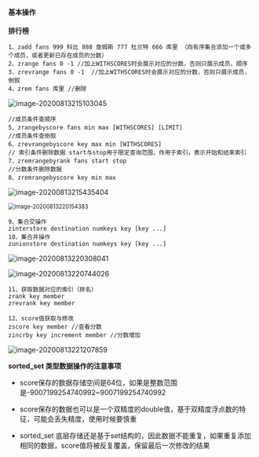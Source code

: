 #### 基本操作

**排行榜**

	1、zadd fans 999 科比 888 詹姆斯 777 杜兰特 666 库里 （向有序集合添加一个或多个成员，或者更新已存在成员的分数）
	2、zrange fans 0 -1 //加上WITHSCORES时会展示对应的分数，否则只展示成员，顺序
	3、zrevrange fans 0 -1  //加上WITHSCORES时会展示对应的分数，否则只展示成员，倒叙
	4、zrem fans 库里 //删除
![image-20200813215103045](C:\Users\星星\AppData\Roaming\Typora\typora-user-images\image-20200813215103045.png)

	//成员条件查顺序
	5、zrangebyscore fans min max [WITHSCORES] [LIMIT] 
	//成员条件查倒叙
	6、zrevrangebyscore key max min [WITHSCORES]
	// 索引条件删除数据 start与stop用于限定查询范围，作用于索引，表示开始和结束索引
	7、zremrangebyrank fans start stop 
	//分数条件删除数据  
	8、zremrangebyscore key min max
![image-20200813215435404](C:\Users\星星\AppData\Roaming\Typora\typora-user-images\image-20200813215435404.png)

<img src="C:\Users\星星\AppData\Roaming\Typora\typora-user-images\image-20200813220154383.png" alt="image-20200813220154383" style="zoom: 80%;" />

	9、集合交操作
	zinterstore destination numkeys key [key ...]
	10、集合并操作
	zunionstore destination numkeys key [key ...]
![image-20200813220308041](C:\Users\星星\AppData\Roaming\Typora\typora-user-images\image-20200813220308041.png)

![image-20200813220744026](C:\Users\星星\AppData\Roaming\Typora\typora-user-images\image-20200813220744026.png)

	11、获取数据对应的索引（排名）
	zrank key member
	zrevrank key member
	
	12、score值获取与修改
	zscore key member //查看分数
	zincrby key increment member //分数增加
![image-20200813221207859](C:\Users\星星\AppData\Roaming\Typora\typora-user-images\image-20200813221207859.png)

**sorted_set 类型数据操作的注意事项**

+ score保存的数据存储空间是64位，如果是整数范围是-9007199254740992~9007199254740992

+ score保存的数据也可以是一个双精度的double值，基于双精度浮点数的特征，可能会丢失精度，使用时候要慎重

+ sorted_set 底层存储还是基于set结构的，因此数据不能重复，如果重复添加相同的数据，score值将被反复覆盖，保留最后一次修改的结果